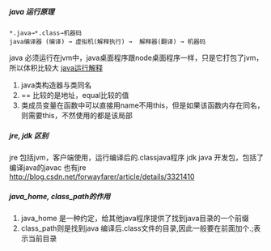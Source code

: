 ##### java 运行原理
```
*.java→*.class→机器码
java编译器 (编译) → 虚拟机(解释执行) →  解释器(翻译) → 机器码

```
java 必须运行在jvm中，java桌面程序跟node桌面程序一样，只是它打包了jvm，所以体积比较大
[java运行解释](http://www.cnblogs.com/o-andy-o/archive/2012/04/11/2442109.html)

1. java类构造器与类同名
2. == 比较的是地址，equal比较的值
3. 类成员变量在函数中可以直接用name不用this，但是如果该函数内存在同名，则需要this，不然使用的都是该局部

##### jre, jdk 区别
jre 包括jvm，客户端使用，运行编译后的.classjava程序
jdk java 开发包，包括了编译java的javac 也有jre http://blog.csdn.net/forwayfarer/article/details/3321410

##### java_home, class_path的作用
1. java_home 是一种约定，给其他java程序提供了找到java目录的一个前缀
2. class_path则是找到java 编译后.class文件的目录,因此一般要在前面加个.;表示当前目录



